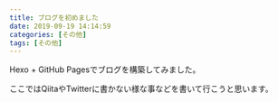 ```yaml
---
title: ブログを初めました
date: 2019-09-19 14:14:59
categories: [その他]
tags: [その他]
---
```


Hexo + GitHub Pagesでブログを構築してみました。

ここではQiitaやTwitterに書かない様な事などを書いて行こうと思います。
